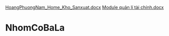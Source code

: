 [HoangPhuongNam_Home_Kho_Sanxuat.docx](https://github.com/user-attachments/files/18960941/HoangPhuongNam_Home_Kho_Sanxuat.docx)
[Module quản lí tài chính.docx](https://github.com/user-attachments/files/18960811/Module.qu.n.li.tai.chinh.docx)
# NhomCoBaLa

